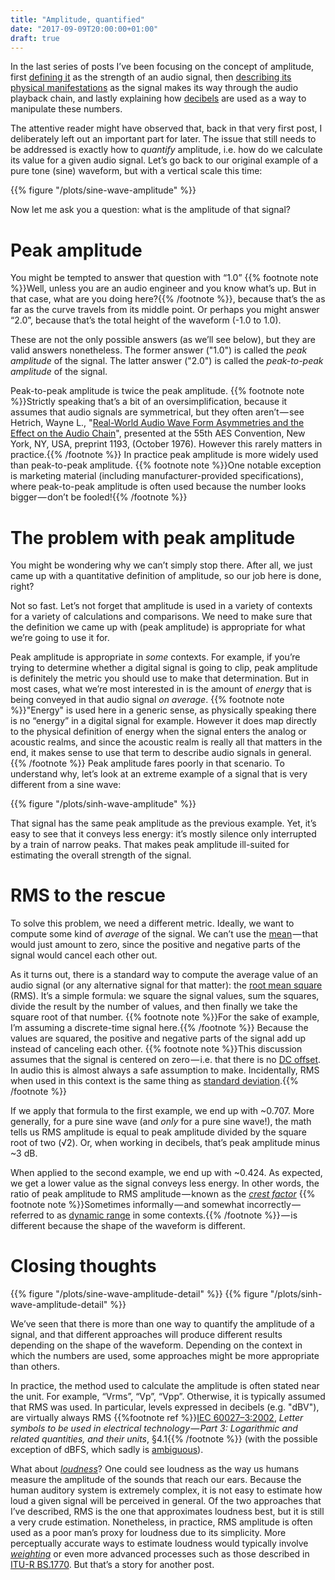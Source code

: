 ```yaml
---
title: "Amplitude, quantified"
date: "2017-09-09T20:00:00+01:00"
draft: true
---
```


In the last series of posts I’ve been focusing on the concept of amplitude, first [defining it](<{{% ref "anatomy.md" %}}>) as the strength of an audio signal, then [describing its physical manifestations](<{{% ref "life.md" %}}>) as the signal makes its way through the audio playback chain, and lastly explaining how [decibels](<{{% ref "decibel.md" %}}>) are used as a way to manipulate these numbers.

The attentive reader might have observed that, back in that very first post, I deliberately left out an important part for later. The issue that still needs to be addressed is exactly how to *quantify* amplitude, i.e. how do we calculate its value for a given audio signal. Let’s go back to our original example of a pure tone (sine) waveform, but with a vertical scale this time:

{{% figure "/plots/sine-wave-amplitude" %}}

Now let me ask you a question: what is the amplitude of that signal?

# Peak amplitude

You might be tempted to answer that question with “1.0” {{% footnote note %}}Well, unless you are an audio engineer and you know what’s up. But in that case, what are you doing here?{{% /footnote %}}, because that’s the as far as the curve travels from its middle point. Or perhaps you might answer “2.0”, because that’s the total height of the waveform (-1.0 to 1.0).

These are not the only possible answers (as we’ll see below), but they are valid answers nonetheless. The former answer ("1.0") is called the *peak amplitude* of the signal. The latter answer ("2.0") is called the *peak-to-peak amplitude* of the signal.

Peak-to-peak amplitude is twice the peak amplitude. {{% footnote note %}}Strictly speaking that’s a bit of an oversimplification, because it assumes that audio signals are symmetrical, but they often aren’t — see Hetrich, Wayne L., "[Real-World Audio Wave Form Asymmetries and the Effect on the Audio Chain](http://www.aes.org/e-lib/browse.cfm?elib=2221)", presented at the 55th AES Convention, New York, NY, USA, preprint 1193, (October 1976). However this rarely matters in practice.{{% /footnote %}} In practice peak amplitude is more widely used than peak-to-peak amplitude. {{% footnote note %}}One notable exception is marketing material (including manufacturer-provided specifications), where peak-to-peak amplitude is often used because the number looks bigger — don’t be fooled!{{% /footnote %}}

# The problem with peak amplitude

You might be wondering why we can’t simply stop there. After all, we just came up with a quantitative definition of amplitude, so our job here is done, right?

Not so fast. Let’s not forget that amplitude is used in a variety of contexts for a variety of calculations and comparisons. We need to make sure that the definition we came up with (peak amplitude) is appropriate for what we’re going to use it for.

Peak amplitude is appropriate in *some* contexts. For example, if you’re trying to determine whether a digital signal is going to clip, peak amplitude is definitely the metric you should use to make that determination. But in most cases, what we’re most interested in is the amount of *energy* that is being conveyed in that audio signal *on average*. {{% footnote note %}}"Energy" is used here in a generic sense, as physically speaking there is no “energy” in a digital signal for example. However it does map directly to the physical definition of energy when the signal enters the analog or acoustic realms, and since the acoustic realm is really all that matters in the end, it makes sense to use that term to describe audio signals in general.{{% /footnote %}} Peak amplitude fares poorly in that scenario. To understand why, let’s look at an extreme example of a signal that is very different from a sine wave:

{{% figure "/plots/sinh-wave-amplitude" %}}

That signal has the same peak amplitude as the previous example. Yet, it’s easy to see that it conveys less energy: it’s mostly silence only interrupted by a train of narrow peaks. That makes peak amplitude ill-suited for estimating the overall strength of the signal.

# RMS to the rescue

To solve this problem, we need a different metric. Ideally, we want to compute some kind of *average* of the signal. We can’t use the [mean][] — that would just amount to zero, since the positive and negative parts of the signal would cancel each other out.

As it turns out, there is a standard way to compute the average value of an audio signal (or any alternative signal for that matter): the [root mean square][] (RMS). It’s a simple formula: we square the signal values, sum the squares, divide the result by the number of values, and then finally we take the square root of that number. {{% footnote note %}}For the sake of example, I’m assuming a discrete-time signal here.{{% /footnote %}} Because the values are squared, the positive and negative parts of the signal add up instead of canceling each other. {{% footnote note %}}This discussion assumes that the signal is centered on zero — i.e. that there is no [DC offset](https://en.wikipedia.org/wiki/DC_bias). In audio this is almost always a safe assumption to make. Incidentally, RMS when used in this context is the same thing as [standard deviation](https://en.wikipedia.org/wiki/Standard_deviation).{{% /footnote %}}

If we apply that formula to the first example, we end up with ~0.707. More generally, for a pure sine wave (and *only* for a pure sine wave!), the math tells us RMS amplitude is equal to peak amplitude divided by the square root of two (√2). Or, when working in decibels, that’s peak amplitude minus ~3 dB.

When applied to the second example, we end up with ~0.424. As expected, we get a lower value as the signal conveys less energy. In other words, the ratio of peak amplitude to RMS amplitude — known as the *[crest factor][]* {{% footnote note %}}Sometimes informally — and somewhat incorrectly — referred to as [dynamic range](https://en.wikipedia.org/wiki/Dynamic_range#Music) in some contexts.{{% /footnote %}} — is different because the shape of the waveform is different.

# Closing thoughts

{{% figure "/plots/sine-wave-amplitude-detail" %}}
{{% figure "/plots/sinh-wave-amplitude-detail" %}}

We’ve seen that there is more than one way to quantify the amplitude of a signal, and that different approaches will produce different results depending on the shape of the waveform. Depending on the context in which the numbers are used, some approaches might be more appropriate than others.

In practice, the method used to calculate the amplitude is often stated near the unit. For example, “Vrms”, “Vp”, “Vpp”. Otherwise, it is typically assumed that RMS was used. In particular, levels expressed in decibels (e.g. "dBV"), are virtually always RMS {{%footnote ref %}}[IEC 60027–3:2002](https://webstore.iec.ch/publication/94), *Letter symbols to be used in electrical technology — Part 3: Logarithmic and related quantities, and their units*, §4.1{{% /footnote %}} (with the possible exception of dBFS, which sadly is [ambiguous][dbfs]).

What about *[loudness][]*? One could see loudness as the way us humans measure the amplitude of the sounds that reach our ears. Because the human auditory system is extremely complex, it is not easy to estimate how loud a given signal will be perceived in general. Of the two approaches that I’ve described, RMS is the one that approximates loudness best, but it is still a very crude estimation. Nonetheless, in practice, RMS amplitude is often used as a poor man’s proxy for loudness due to its simplicity. More perceptually accurate ways to estimate loudness would typically involve *[weighting][]* or even more advanced processes such as those described in [ITU-R BS.1770][]. But that’s a story for another post.

[crest factor]: https://en.wikipedia.org/wiki/Crest_factor

[dbfs]: https://en.wikipedia.org/wiki/DBFS

[itu-r bs.1770]: https://www.itu.int/rec/R-REC-BS.1770/en

[loudness]: https://en.wikipedia.org/wiki/Loudness

[mean]: https://en.wikipedia.org/wiki/Arithmetic_mean

[root mean square]: https://en.wikipedia.org/wiki/Root_mean_square

[weighting]: https://en.wikipedia.org/wiki/Weighting
